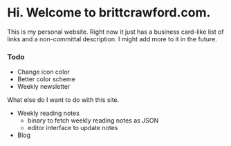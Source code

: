 # Hi. Welcome to brittcrawford.com.

This is my personal website. Right now it just has a business card-like list of links and a non-committal description. I might add more to it in the future.

### Todo

* Change icon color
* Better color scheme
* Weekly newsletter

What else do I want to do with this site.

- Weekly reading notes
  + binary to fetch weekly reading notes as JSON
  + editor interface to update notes
- Blog


